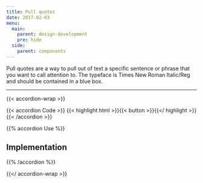 ```yaml
---
title: Pull quotes
date: 2017-02-03
menu:
  main:
    parent: design-development
    pre: hide
  side:
    parent: components
---
```


Pull quotes are a way to pull out of text a specific sentence or phrase that you want to call attention to. The typeface is Times New Roman Italic/Reg and should be contained in a blue box.

---

{{< accordion-wrap >}}

{{< accordion Code >}}
  {{< highlight html >}}{{< button >}}{{</ highlight >}}
{{< /accordion >}}

{{% accordion Use %}}
## Implementation
{{% /accordion %}}

{{</ accordion-wrap >}}

